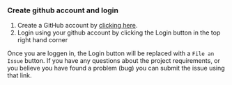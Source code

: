 ### Create github account and login

1. Create a GitHub account by [clicking here](https://github.com/join).
2. Login using your github account by clicking the Login button in the top right hand corner

Once you are loggen in, the Login button will be replaced with a `File an Issue` button. If you have any questions about the project requirements, or you believe you have found a problem (bug) you can submit the issue using that link.
